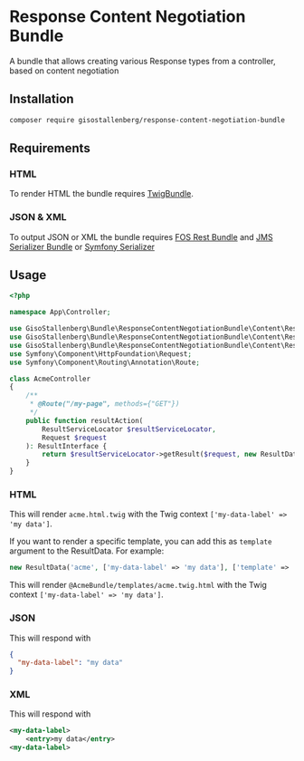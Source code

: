 # Response Content Negotiation Bundle

A bundle that allows creating various Response types from a controller, based on content negotiation

## Installation
```bash
composer require gisostallenberg/response-content-negotiation-bundle
```

## Requirements
### HTML
To render HTML the bundle requires [TwigBundle](https://github.com/symfony/twig-bundle).

### JSON & XML
To output JSON or XML the bundle requires [FOS Rest Bundle](https://github.com/FriendsOfSymfony/FOSRestBundle) and [JMS Serializer Bundle](https://github.com/schmittjoh/JMSSerializerBundle) or [Symfony Serializer](https://github.com/symfony/serializer)  

## Usage
```php
<?php

namespace App\Controller;

use GisoStallenberg\Bundle\ResponseContentNegotiationBundle\Content\ResultData;
use GisoStallenberg\Bundle\ResponseContentNegotiationBundle\Content\ResultInterface;
use GisoStallenberg\Bundle\ResponseContentNegotiationBundle\Content\ResultServiceLocator;
use Symfony\Component\HttpFoundation\Request;
use Symfony\Component\Routing\Annotation\Route;

class AcmeController
{
    /**
     * @Route("/my-page", methods={"GET"})
     */
    public function resultAction(
        ResultServiceLocator $resultServiceLocator,
        Request $request
    ): ResultInterface {
        return $resultServiceLocator->getResult($request, new ResultData('acme', ['my-data-label' => 'my data']));
    }
}
```
### HTML
This will render `acme.html.twig` with the Twig context `['my-data-label' => 'my data']`.

If you want to render a specific template, you can add this as `template` argument to the ResultData.
For example:

```php
new ResultData('acme', ['my-data-label' => 'my data'], ['template' => '@AcmeBundle/templates/acme.twig.html'])
```

This will render `@AcmeBundle/templates/acme.twig.html` with the Twig context `['my-data-label' => 'my data']`.

### JSON
This will respond with
```json
{
  "my-data-label": "my data"
}
```

### XML
This will respond with 
```xml
<my-data-label>
    <entry>my data</entry>
<my-data-label>
```
